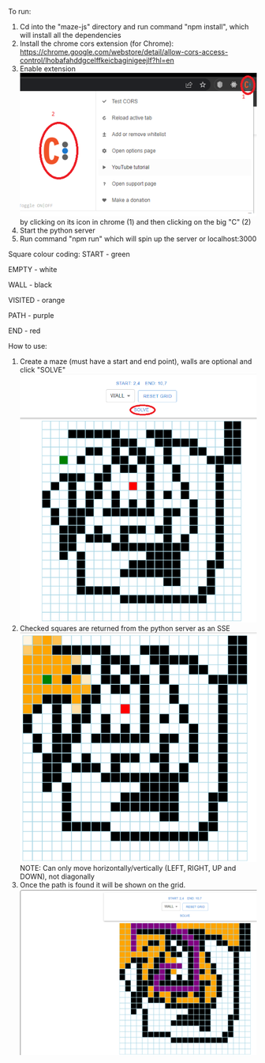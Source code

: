 To run:
1. Cd into the "maze-js" directory and run command "npm install", which will install all the dependencies
2. Install the chrome cors extension (for Chrome): https://chrome.google.com/webstore/detail/allow-cors-access-control/lhobafahddgcelffkeicbaginigeejlf?hl=en
3. Enable extension ![img.png](res/chrome_ext.png) by clicking on its icon in chrome (1) and then clicking on the big "C" (2)
4. Start the python server
5. Run command "npm run" which will spin up the server or localhost:3000

Square colour coding:
START - green

EMPTY - white

WALL - black

VISITED - orange

PATH - purple

END - red

How to use:
1. Create a maze (must have a start and end point), walls are optional and click "SOLVE" ![img.png](res/maze_solve.png)
2. Checked squares are returned from the python server as an SSE ![img.png](res/maze_update.png)
NOTE: Can only move horizontally/vertically (LEFT, RIGHT, UP and DOWN), not diagonally
3. Once the path is found it will be shown on the grid. ![img.png](res/maze_solved.png)